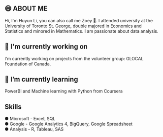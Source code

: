 ## 😄 ABOUT ME 

Hi, I'm Huyun Li, you can also call me Zoey 👋. I attended university at the University of Toronto St. George, double majored in Economics and Statistics and minored in Mathematics. I am passionate about data analysis. 

## 🔭 I'm currently working on

I'm currently working on projects from the volunteer group: GLOCAL Foundation of Canada.

## 🌱 I’m currently learning 

PowerBI and Machine learning with Python from Coursera

## Skills
● Microsoft - Excel, SQL\
● Google - Google Analytics 4, BigQuery, Google Spreadsheet\
● Analysis - R, Tableau, SAS
